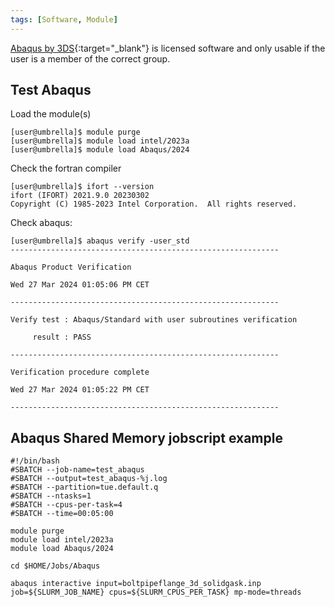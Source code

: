 ```yaml
---
tags: [Software, Module]
---
```

[Abaqus by 3DS](https://www.3ds.com/products-services/simulia/products/abaqus/){:target="_blank"}
is licensed software and only usable if the user is a member of the correct group.

## Test Abaqus

Load the module(s)

```shell 
[user@umbrella]$ module purge
[user@umbrella]$ module load intel/2023a
[user@umbrella]$ module load Abaqus/2024
```

Check the fortran compiler

```shell
[user@umbrella]$ ifort --version
ifort (IFORT) 2021.9.0 20230302
Copyright (C) 1985-2023 Intel Corporation.  All rights reserved.
```

Check abaqus:

```shell 
[user@umbrella]$ abaqus verify -user_std
------------------------------------------------------------

Abaqus Product Verification

Wed 27 Mar 2024 01:05:06 PM CET

------------------------------------------------------------

Verify test : Abaqus/Standard with user subroutines verification

     result : PASS

------------------------------------------------------------

Verification procedure complete

Wed 27 Mar 2024 01:05:22 PM CET

------------------------------------------------------------
```

## Abaqus Shared Memory jobscript example 

```shell
#!/bin/bash
#SBATCH --job-name=test_abaqus
#SBATCH --output=test_abaqus-%j.log
#SBATCH --partition=tue.default.q
#SBATCH --ntasks=1
#SBATCH --cpus-per-task=4
#SBATCH --time=00:05:00

module purge
module load intel/2023a
module load Abaqus/2024

cd $HOME/Jobs/Abaqus

abaqus interactive input=boltpipeflange_3d_solidgask.inp job=${SLURM_JOB_NAME} cpus=${SLURM_CPUS_PER_TASK} mp-mode=threads
```

